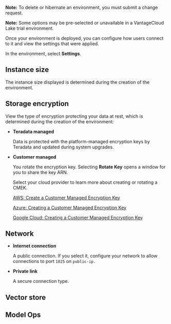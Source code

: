 **Note:** To delete or hibernate an environment, you must submit a change request.

**Note:** Some options may be pre-selected or unavailable in a VantageCloud Lake trial environment.

Once your environment is deployed, you can configure how users connect to it and view the settings that were applied.

In the environment, select **Settings**.

## Instance size


The instance size displayed is determined during the creation of the environment.

## Storage encryption


View the type of encryption protecting your data at rest, which is determined during the creation of the environment:

-   **Teradata managed**

    Data is protected with the platform-managed encryption keys by Teradata and updated during system upgrades.


-   **Customer managed**

    You rotate the encryption key. Selecting **Rotate Key** opens a window for you to share the key ARN.

    Select your cloud provider to learn more about creating or rotating a CMEK.

    [AWS: Create a Customer Managed Encryption Key](https://docs.teradata.com/access/sources/dita/topic?dita:topicPath=qly1704828971494.dita&utm_source=console&utm_medium=iph)

    [Azure: Creating a Customer Managed Encryption Key](https://docs.teradata.com/access/sources/dita/topic?dita:topicPath=ayd1718750859566.dita&utm_source=console&utm_medium=iph)

    [Google Cloud: Creating a Customer Managed Encryption Key](https://docs.teradata.com/access/sources/dita/topic?dita:topicPath=mni1632106237314.dita&utm_source=console&utm_medium=iph)


## Network


-   **Internet connection**

    A public connection. If you select it, configure your network to allow connections to port 
        `
        1025
        `
       on 
        `
        public-ip.
        `
      


-   **Private link**

    A secure connection type.


## Vector store


## Model Ops



